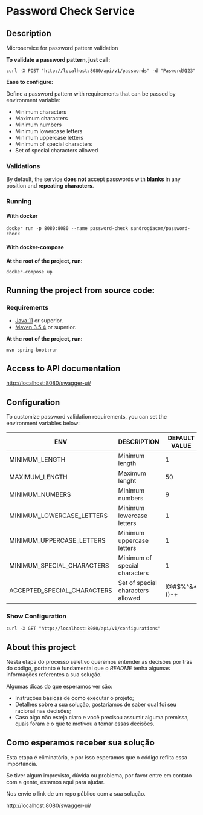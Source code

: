 # Password Check Service

## Description

Microservice for password pattern validation

**To validate a password pattern, just call:**

```shell
curl -X POST "http://localhost:8080/api/v1/passwords" -d "Pasword@123"
```

**Ease to configure:**

Define a password pattern with requirements that can be passed by environment variable:

- Minimum characters
- Maximum characters
- Minimum numbers
- Minimum lowercase letters
- Minimum uppercase letters
- Minimum of special characters
- Set of special characters allowed
  
### Validations

By default, the service **does not** accept passwords with **blanks** in any position and **repeating characters**.

### Running

#### With docker

```shell
docker run -p 8080:8080 --name password-check sandrogiacom/password-check
```

#### With docker-compose

**At the root of the project, run:**

```shell
docker-compose up
```

## Running the project from source code:

### Requirements

* [Java 11](https://adoptopenjdk.net/) or superior.
* [Maven 3.5.4](https://maven.apache.org/download.cgi) or superior.

**At the root of the project, run:**

```shell
mvn spring-boot:run
```

## Access to API documentation

[http://localhost:8080/swagger-ui/](http://localhost:8080/swagger-ui/)


## Configuration

To customize password validation requirements, you can set the environment variables below:

|      ENV                      |DESCRIPTION                            |DEFAULT VALUE  |
|-------------------------------|---------------------------------------|---------------|
|MINIMUM_LENGTH                 | Minimum length                        |1              |
|MAXIMUM_LENGTH                 | Maximum lenght                        |50             |
|MINIMUM_NUMBERS                | Minimum numbers                       |9              |
|MINIMUM_LOWERCASE_LETTERS      | Minimum lowercase letters             |1              |
|MINIMUM_UPPERCASE_LETTERS      | Minimum uppercase letters             |1              |
|MINIMUM_SPECIAL_CHARACTERS     | Minimum of special characters         |1              |
|ACCEPTED_SPECIAL_CHARACTERS    | Set of special characters allowed     |!@#$%^&*()-+   |

### Show Configuration

```shell
curl -X GET "http://localhost:8080/api/v1/configurations"
```

## About this project

Nesta etapa do processo seletivo queremos entender as decisões por trás do código, portanto é fundamental que o *README* tenha algumas informações referentes a sua solução.

Algumas dicas do que esperamos ver são:

- Instruções básicas de como executar o projeto;
- Detalhes sobre a sua solução, gostariamos de saber qual foi seu racional nas decisões;
- Caso algo não esteja claro e você precisou assumir alguma premissa, quais foram e o que te motivou a tomar essas decisões.

## Como esperamos receber sua solução

Esta etapa é eliminatória, e por isso esperamos que o código reflita essa importância.

Se tiver algum imprevisto, dúvida ou problema, por favor entre em contato com a gente, estamos aqui para ajudar.

Nos envie o link de um repo público com a sua solução.

http://localhost:8080/swagger-ui/
